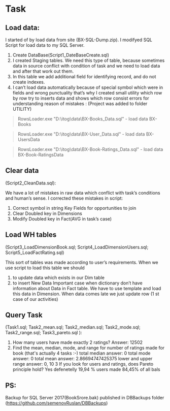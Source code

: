 # Task
## Load data:

I started of by load data from site (BX-SQL-Dump.zip). I modifyed SQL Script for load data to my SQL Server.
1.	Create DataBase(Script1_DateBaseCreate.sql)
2.	I created Staging tables. We need this type of table, because sometimes data in source conflict with condition of task and we need to load data and after that work out them. 
3.	In this table we add additional field for identifying record,  and do not create indexes.
4.	I can’t  load data automatically because of special symbol which were in fields and wrong punctuality that’s why I created small utility which row  by row try to inserts data and shows which row consist errors for understanding reason of mistakes : (Project was added to folder UTILITY)
>RowsLoader.exe "D:\itog\data\BX-Books_Data.sql" - load data BX-Books

>RowsLoader.exe "D:\itog\data\BX-User_Data.sql" - load data BX-UsersData

>RowsLoader.exe "D:\itog\data\BX-Book-Ratings_Data.sql" - load data BX-Book-RatingsData

## Clear data 
(Script2_CleanData.sql):

We have a lot of mistakes in raw data which conflict with task’s conditions and human’s sense. I corrected these mistakes in script:
1.	Correct symbol in string Key Fields for opportunities to join
2.	Clear Doubled key in Dimensions
3.	Modify Doubled key in Fact(AVG in task’s case) 

## Load WH tables
(Script3_LoadDimensionBook.sql; Script4_LoadDimensionUsers.sql; Script5_LoadFactRating.sql)

This sort of tables  was made according to user’s requirements. When we use script to load this table we should 
1.	to update data which exists in our Dim table
2.	to insert New Data
Important case when dictionary don’t have information about Data in Fact table. We have to use template and load this data in Dimension. When data comes late we just update row (1 st case of our activities)

## Query Task 
(Task1.sql; Task2_mean.sql; Task2_median.sql; Task2_mode.sql; Task2_range.sql; Task3_pareto.sql ):

1.  How many users have made exactly 2 ratings?
Answer: 12502
2. Find the mean, median, mode, and range for number of ratings made for book (that's
actually 4 tasks :-)
total median answer: 0 
total mode answer: 0 
total mean answer: 2.86694747425375 
lower and upper range answer: 0, 10 
3 If you look for users and ratings, does Pareto principle hold?
Yes defenetelly 19,94 % users made 84,45% of all bals

## PS:
Backup for SQL Server 2017(BookSrore.bak) published in DBBackups folder (https://github.com/semenovRuslan/DBBackups)
